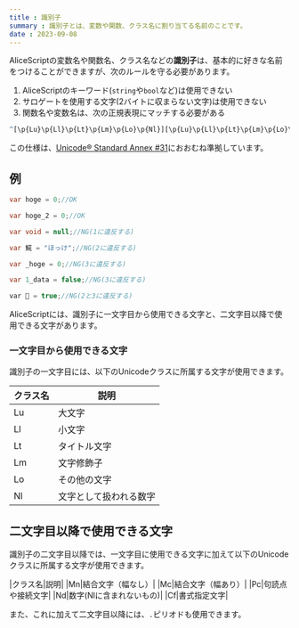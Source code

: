 ```yaml
---
title : 識別子
summary : 識別子とは、変数や関数、クラス名に割り当てる名前のことです。
date : 2023-09-08
---
```


AliceScriptの変数名や関数名、クラス名などの**識別子**は、基本的に好きな名前をつけることができますが、次のルールを守る必要があります。

1. AliceScriptのキーワード(`string`や`bool`など)は使用できない
2. サロゲートを使用する文字(2バイトに収まらない文字)は使用できない
3. 関数名や変数名は、次の正規表現にマッチする必要がある

```r
^[\p{Lu}\p{Ll}\p{Lt}\p{Lm}\p{Lo}\p{Nl}][\p{Lu}\p{Ll}\p{Lt}\p{Lm}\p{Lo}\p{Nl}\p{Mn}\p{Mc}\p{Pc}\p{Nd}\p{Cf}\.]*$
```
この仕様は、[Unicode® Standard Annex #31](https://unicode.org/reports/tr31/)におおむね準拠しています。

## 例
```cs title="AliceScript"
var hoge = 0;//OK

var hoge_2 = 0;//OK

var void = null;//NG(1に違反する)

var 𩸽 = "ほっけ";//NG(2に違反する)

var _hoge = 0;//NG(3に違反する)

var 1_data = false;//NG(3に違反する)

var 🙂 = true;//NG(2と3に違反する)
```

AliceScriptには、識別子に一文字目から使用できる文字と、二文字目以降で使用できる文字があります。

### 一文字目から使用できる文字
識別子の一文字目には、以下のUnicodeクラスに所属する文字が使用できます。

|クラス名|説明|
|-|-|
|Lu|大文字|
|Ll|小文字|
|Lt|タイトル文字|
|Lm|文字修飾子|
|Lo|その他の文字|
|Nl|文字として扱われる数字|

## 二文字目以降で使用できる文字
識別子の二文字目以降では、一文字目に使用できる文字に加えて以下のUnicodeクラスに所属する文字が使用できます。

|クラス名|説明|
|Mn|結合文字（幅なし）|
|Mc|結合文字（幅あり）|
|Pc|句読点や接続文字|
|Nd|数字(Nlに含まれないもの)|
|Cf|書式指定文字|

また、これに加えて二文字目以降には、`.`ピリオドも使用できます。